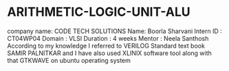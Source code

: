 # ARITHMETIC-LOGIC-UNIT-ALU
company name: CODE TECH SOLUTIONS
Name: Boorla Sharvani
Intern ID : CT04WP04
Domain : VLSI
Duration : 4 weeks
Mentor : Neela Santhosh
According to my knowledge I referred to VERILOG Standard text book SAMIR PALNITKAR and I have also used XLINIX  software tool along with that GTKWAVE on ubuntu operating system 
